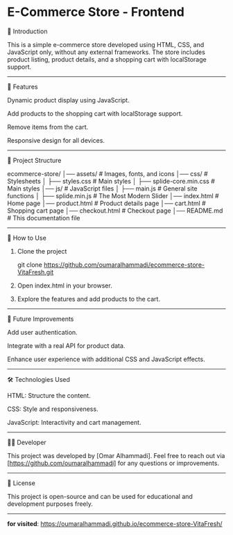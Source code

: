 # E-Commerce Store - Frontend 

📌 Introduction

This is a simple e-commerce store developed using HTML, CSS, and JavaScript only, without any external frameworks. The store includes product listing, product details, and a shopping cart with localStorage support.


---

🚀 Features

Dynamic product display using JavaScript.

Add products to the shopping cart with localStorage support.

Remove items from the cart.

Responsive design for all devices.



---

📁 Project Structure

ecommerce-store/
│── assets/                     # Images, fonts, and icons
│── css/                        # Stylesheets
│   ├── styles.css              # Main styles
│   ├── splide-core.min.css     # Main styles
│── js/                         # JavaScript files
│   ├── main.js                 # General site functions
│   ├── splide.min.js           # The Most Modern Slider
│── index.html                  # Home page
│── product.html                # Product details page
│── cart.html                   # Shopping cart page
│── checkout.html               # Checkout page
│── README.md                   # This documentation file


---

🔧 How to Use

1. Clone the project

    git clone https://github.com/oumaralhammadi/ecommerce-store-VitaFresh.git

2. Open index.html in your browser.

3. Explore the features and add products to the cart.




---

📌 Future Improvements

Add user authentication.

Integrate with a real API for product data.

Enhance user experience with additional CSS and JavaScript effects.



---

🛠 Technologies Used

HTML: Structure the content.

CSS: Style and responsiveness.

JavaScript: Interactivity and cart management.



---

👨‍💻 Developer

This project was developed by [Omar Alhammadi]. Feel free to reach out via [https://github.com/oumaralhammadi] for any questions or improvements.


---

📜 License

This project is open-source and can be used for educational and development purposes freely.

---
**for visited**: https://oumaralhammadi.github.io/ecommerce-store-VitaFresh/
